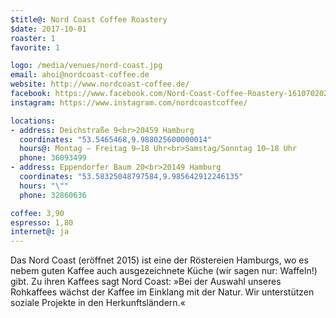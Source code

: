 ```yaml
---
$title@: Nord Coast Coffee Roastery
$date: 2017-10-01
roaster: 1
favorite: 1

logo: /media/venues/nord-coast.jpg
email: ahoi@nordcoast-coffee.de
website: http://www.nordcoast-coffee.de/
facebook: https://www.facebook.com/Nord-Coast-Coffee-Roastery-1610702029193222/
instagram: https://www.instagram.com/nordcoastcoffee/

locations:
- address: Deichstraße 9<br>20459 Hamburg
  coordinates: "53.5465468,9.988025600000014"
  hours@: Montag – Freitag 9–18 Uhr<br>Samstag/Sonntag 10–18 Uhr
  phone: 36093499
- address: Eppendorfer Baum 20<br>20149 Hamburg
  coordinates: "53.58325048797584,9.985642912246135"
  hours: "\""
  phone: 32860636

coffee: 3,90
espresso: 1,80
internet@: ja
---
```


Das Nord Coast (eröffnet 2015) ist eine der Röstereien Hamburgs, wo es nebem guten Kaffee auch ausgezeichnete Küche (wir sagen nur: Waffeln!) gibt. Zu ihren Kaffees sagt Nord Coast: »Bei der Auswahl unseres Rohkaffees wächst der Kaffee im Einklang mit der Natur. Wir unterstützen soziale Projekte in den Herkunftsländern.«